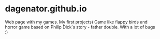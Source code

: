 # dagenator.github.io
Web page with my games.
My first projects) 
Game like flappy birds and horror game based on Philip Dick`s story - father double.
With a lot of bugs :)
